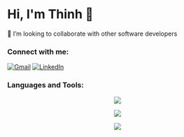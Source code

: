 # Hi, I'm Thinh 👋

🤝 I’m looking to collaborate with other software developers

### Connect with me:

[![Gmail](https://skillicons.dev/icons?i=gmail)](mailto:[gmail])
[![LinkedIn](https://skillicons.dev/icons?i=linkedin)][linkedin]

### Languages and Tools:

<p align="center">
  <a href="https://skillicons.dev">
    <img src="https://skillicons.dev/icons?i=python,c,cpp,java,javascript,typescript,bash" />
  </a>
</p>
<p align="center">
  <a href="https://skillicons.dev">
    <img src="https://skillicons.dev/icons?i=qt,opencv,pytorch,flask,react,nodejs,flutter" />
  </a>
</p>
<p align="center">
  <a href="https://skillicons.dev">
    <img src="https://skillicons.dev/icons?i=sqlite,mongodb,firebase,postgres,gcp,linux,arduino" />
  </a>
</p>

[gmail]: thinhleminh201@gmail.com
[linkedin]: https://linkedin.com/in/thinhle201
